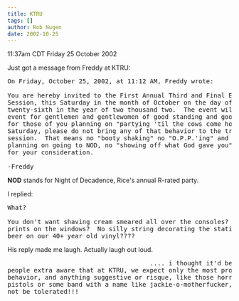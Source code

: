 ```yaml
---
title: KTRU
tags: []
author: Rob Nugen
date: 2002-10-25
---
```


<p class=date>11:37am CDT Friday 25 October 2002</p>

<p>Just got a message from Freddy at KTRU:</p>

<pre>
On Friday, October 25, 2002, at 11:12 AM, Freddy wrote:

You are hereby invited to the First Annual Third and Final EAS Training
Session, this Saturday in the month of October on the day of the
twenty-sixth in the year of two thousand two.  The event will be a proper
event for gentlemen and gentlewomen of good standing and good taste, so
for those of you planning on "partying 'til the cows come home" on
Saturday, please do not bring any of that behavior to the training
session.  That means no "booty shaking" no "O.P.P.'ing" and for those
planning on going to NOD, no "showing off what God gave you".  Thank you
for your consideration.

-Freddy
</pre>

<p><b>NOD</b> stands for Night of Decadence, Rice's annual R-rated party.</p>

<p>I replied:</p>

<pre>
What?

You don't want shaving cream smeared all over the consoles?  No boob
prints on the windows?  No silly string decorating the station and no
beer on our 40+ year old vinyl????
</pre>

<p>His reply made me laugh.  Actually laugh out loud.</p>

<pre>
                                      .... i thought it'd be fun to make
people extra aware that at KTRU, we expect only the most proper and polite
behavior, and anything suggestive or risque, like those horrible sex
pistols or some band with a name like jackie-o-motherfucker, will simply
not be tolerated!!!
</pre>
